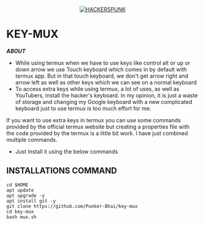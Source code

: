 <p align="center">
<a href="https://punkers.business.site"><img title="HACKERSPUNK" src="https://img.shields.io/badge/MADE%20IN-INDIA-SCRIPT?colorA=%23ff8100&colorB=%23017e40&colorC=%23ff0000&style=for-the-badge"></a>
</p>

# KEY-MUX

*****ABOUT*****

* While using termux when we have to use keys like control alt or up or down arrow we use Touch keyboard which comes in by default with termux app. But in that touch keyboard, we don't get arrow right and arrow left as well as other keys which we can see on a normal keyboard
* To access extra keys while using termux, a lot of uses, as well as YouTubers, install the hacker's keyboard. In my opinion, it is just a waste of storage and changing my Google keyboard with a new complicated keyboard just to use termux is too much effort for me.

If you want to use extra keys in termux you can use some commands provided by the official termux website but creating a properties file with the code provided by the termux is a little bit work. I have just combined multiple commands.
* Just Install it using the below commands

## INSTALLATIONS COMMAND
```
cd $HOME
apt update
apt upgrade -y
apt install git -y
git clone https://github.com/Punker-Bhai/key-mux
cd key-mux
bash mux.sh
```
